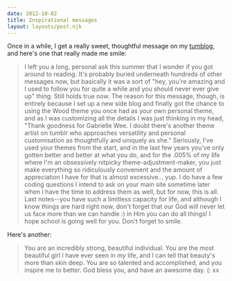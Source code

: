 ```yaml
---
date: 2012-10-02
title: Inspirational messages
layout: layouts/post.njk
---
```


Once in a while, I get a really sweet, thoughtful message on my [tumblog](http://elleusine.net), and here's one that really made me smile:
>	I left you a long, personal ask this summer that I wonder if you got around to reading. It's probably buried underneath hundreds of other messages now, but basically it was a sort of "hey, you're amazing and I used to follow you for quite a while and you should never ever give up" thing. Still holds true now. The reason for this message, though, is entirely because I set up a new side blog and finally got the chance to using the Wood theme you once had as your own personal theme, and as I was customizing all the details I was just thinking in my head, "Thank goodness for Gabrielle Wee. I doubt there's another theme artist on tumblr who approaches versatility and personal customisation as thoughtfully and uniquely as she." Seriously, I've used your themes from the start, and in the last few years you've only gotten better and better at what you do, and for the .005% of my life where I'm an obsessively nitpicky theme-adjustment-maker, you just make everything so ridiculously convenient and the amount of appreciation I have for that is almost excessive... yup. I do have a few coding questions I intend to ask on your main site sometime later when I have the time to address them as well, but for now, this is all. Last notes--you have such a limitless capacity for life, and although I know things are hard right now, don't forget that our God will never let us face more than we can handle :) in Him you can do all things! I hope school is going well for you. Don't forget to smile.

Here's another:
>	You are an incredibly strong, beautiful individual. You are the most beautiful girl I have ever seen in my life, and I can tell that beauty's more than skin deep. You are so talented and accomplished, and you inspire me to better. God bless you, and have an awesome day. (: xx